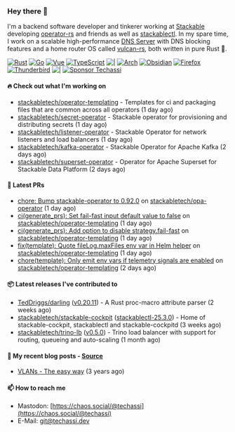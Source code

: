 ### Hey there 👋

I'm a backend software developer and tinkerer working at [Stackable][stackable] developing
[operator-rs][op-rs] and friends as well as [stackablectl][sctl]. In my spare time, I work
on a scalable high-performance [DNS Server][portal] with DNS blocking features and a home
router OS called [vulcan-rs][vulcan], both written in pure Rust 🦀.

[sctl]: https://github.com/stackabletech/stackable-cockpit
[op-rs]: https://github.com/stackabletech/operator-rs
[stackable]: https://github.com/stackabletech
[portal]: https://github.com/portal-rs/portal
[vulcan]: https://github.com/vulcan-rs

[![Rust](https://img.shields.io/badge/-Rust-141414?style=flat&logo=rust&logoColor=%23f97f39)](https://www.rust-lang.org/)
[![Go](https://img.shields.io/badge/-Go-141414?style=flat&logo=go&logoColor=%23f97f39)](https://go.dev/)
[![Vue](https://img.shields.io/badge/-Vue-141414?style=flat&logo=vuedotjs&logoColor=%23f97f39)](https://vuejs.org/)
[![TypeScript](https://img.shields.io/badge/-TypeScript-141414?style=flat&logo=typescript&logoColor=%23f97f39)](https://www.typescriptlang.org/)
![|](https://img.shields.io/badge/-%7C-141414?style=flat&logoColor=%23f97f39)
[![Arch](https://img.shields.io/badge/-Arch-141414?style=flat&logo=archlinux&logoColor=%23f97f39)](https://archlinux.org/)
[![Obsidian](https://img.shields.io/badge/-Obsidian-141414?style=flat&logo=obsidian&logoColor=%23f97f39)](https://obsidian.md/)
[![Firefox](https://img.shields.io/badge/-Firefox-141414?style=flat&logo=firefox&logoColor=%23f97f39)](https://www.mozilla.org/en-US/firefox/new/)
[![Thunderbird](https://img.shields.io/badge/-Thunderbird-141414?style=flat&logo=thunderbird&logoColor=%23f97f39)](https://www.thunderbird.net/en-US/)
![|](https://img.shields.io/badge/-%7C-141414?style=flat&logoColor=%23f97f39)
[![Sponsor Techassi](https://img.shields.io/badge/-Sponsor-141414?style=flat&logo=github&logoColor=%23f97f39)](https://github.com/sponsors/Techassi)

#### 🔥 Check out what I'm working on


- [stackabletech/operator-templating](https://github.com/stackabletech/operator-templating) - Templates for ci and packaging files that are common across all operators (1 day ago)
- [stackabletech/secret-operator](https://github.com/stackabletech/secret-operator) - Stackable operator for provisioning and distributing secrets (1 day ago)
- [stackabletech/listener-operator](https://github.com/stackabletech/listener-operator) - Stackable Operator for network listeners and load balancers (1 day ago)
- [stackabletech/kafka-operator](https://github.com/stackabletech/kafka-operator) - Stackable Operator for Apache Kafka (2 days ago)
- [stackabletech/superset-operator](https://github.com/stackabletech/superset-operator) - Operator for Apache Superset for Stackable Data Platform (2 days ago)

#### 🧪 Latest PRs


- [chore: Bump stackable-operator to 0.92.0](https://github.com/stackabletech/opa-operator/pull/715) on [stackabletech/opa-operator](https://github.com/stackabletech/opa-operator) (1 day ago)
- [ci(generate_prs): Set fail-fast input default value to false](https://github.com/stackabletech/operator-templating/pull/508) on [stackabletech/operator-templating](https://github.com/stackabletech/operator-templating) (1 day ago)
- [ci(generate_prs): Add option to disable strategy.fail-fast](https://github.com/stackabletech/operator-templating/pull/507) on [stackabletech/operator-templating](https://github.com/stackabletech/operator-templating) (1 day ago)
- [fix(template): Quote fileLog.maxFiles env var in Helm helper](https://github.com/stackabletech/operator-templating/pull/506) on [stackabletech/operator-templating](https://github.com/stackabletech/operator-templating) (1 day ago)
- [chore(template): Only emit env vars if telemetry signals are enabled](https://github.com/stackabletech/operator-templating/pull/505) on [stackabletech/operator-templating](https://github.com/stackabletech/operator-templating) (2 days ago)

#### 📦 Latest releases I've contributed to


- [TedDriggs/darling](https://github.com/TedDriggs/darling/releases/tag/v0.20.11) ([v0.20.11](https://github.com/TedDriggs/darling/releases/tag/v0.20.11)) - A Rust proc-macro attribute parser (2 weeks ago)
- [stackabletech/stackable-cockpit](https://github.com/stackabletech/stackable-cockpit/releases/tag/stackablectl-25.3.0) ([stackablectl-25.3.0](https://github.com/stackabletech/stackable-cockpit/releases/tag/stackablectl-25.3.0)) - Home of stackable-cockpit, stackablectl and stackable-cockpitd (3 weeks ago)
- [stackabletech/trino-lb](https://github.com/stackabletech/trino-lb/releases/tag/v0.5.0) ([v0.5.0](https://github.com/stackabletech/trino-lb/releases/tag/v0.5.0)) - Trino load balancer with support for routing, queueing and auto-scaling (1 month ago)

#### 📜 My recent blog posts - [Source](https://github.com/Techassi/page)


- [VLANs - The easy way](https://techassi.dev/posts/vlans-the-easy-way/) (3 years ago)

#### 📫 How to reach me

- Mastodon: [https://chaos.social/@techassi](https://chaos.social/@techassi)
- E-Mail: git@techassi.dev
